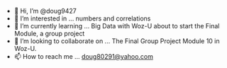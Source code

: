 - 👋 Hi, I’m @doug9427
- 👀 I’m interested in ... numbers and correlations
- 🌱 I’m currently learning ... Big Data with Woz-U about to start the Final Module, a group project
- 💞️ I’m looking to collaborate on ... The Final Group Project Module 10 in Woz-U.  
- 📫 How to reach me ... doug80291@yahoo.com

<!---
doug9427/doug9427 is a ✨ special ✨ repository because its `README.md` (this file) appears on your GitHub profile.
You can click the Preview link to take a look at your changes.
--->
